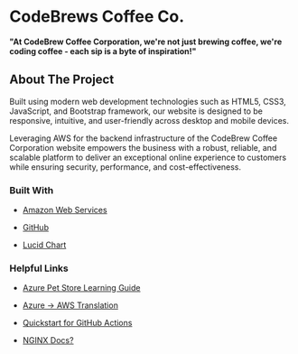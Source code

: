 # CodeBrews Coffee Co.

**"At CodeBrew Coffee Corporation, we're not just brewing coffee, we're coding coffee - each sip is a byte of inspiration!"**

## About The Project

Built using modern web development technologies such as HTML5, CSS3, JavaScript, and Bootstrap framework, our website is designed to be responsive, intuitive, and user-friendly across desktop and mobile devices.

Leveraging AWS for the backend infrastructure of the CodeBrew Coffee Corporation website empowers the business with a robust, reliable, and scalable platform to deliver an exceptional online experience to customers while ensuring security, performance, and cost-effectiveness.

### Built With

- [Amazon Web Services](https://aws.amazon.com/console/)

- [GitHub](https://github.com)

- [Lucid Chart](https://lucid.app/lucidchart/5056a8c6-0d13-4a05-8085-088fc7533fee/edit?invitationId=inv_537cb704-bfc4-4f93-b80d-be42fb1b8bf7&page=0_0#)

<!-- MARKDOWN LINKS & IMAGES -->
<!-- https://www.markdownguide.org/basic-syntax/#reference-style-links -->

[aws-url]: https://aws.amazon.com/products/?nc2=h_ql_prod_fs_f&aws-products-all.sort-by=item.additionalFields.productNameLowercase&aws-products-all.sort-order=asc&awsf.re%3AInvent=*all&awsf.Free%20Tier%20Type=*all&awsf.tech-category=*all

### Helpful Links

- [Azure Pet Store Learning Guide](https://chtrembl.github.io/azure-cloud/petstore/)

- [Azure -> AWS Translation](https://learn.microsoft.com/en-us/azure/architecture/aws-professional/compute)

- [Quickstart for GitHub Actions](https://docs.github.com/en/actions/quickstart)

- [NGINX Docs?](https://docs.nginx.com/nginx-ingress-controller/overview/)
